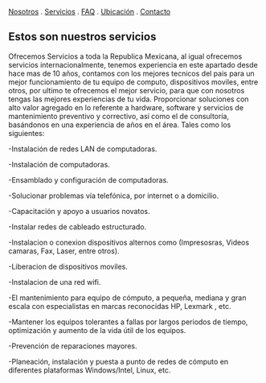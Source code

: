 [Nosotros](./nosotros.md) . [Servicios](./servicios.md) . [FAQ](FAQ.md) . [Ubicación](ubicacion.md) . [Contacto](./contacto.md)



## Estos son nuestros servicios

Ofrecemos Servicios a toda la Republica Mexicana, al igual ofrecemos servicios internacionalmente, tenemos experiencia en este apartado desde hace mas de 10 años, contamos con los mejores tecnicos del pais para un mejor funcionamiento de tu equipo de computo, dispositivos moviles, entre otros, por ultimo te ofrecemos el mejor servicio, para que con nosotros  tengas las mejores experiencias de tu vida.
Proporcionar soluciones con alto valor agregado en lo referente a hardware, software y servicios de mantenimiento preventivo y correctivo, así como el de consultoría, basándonos en una experiencia de años en el área. Tales como los siguientes:

-Instalación de redes LAN de computadoras.

-Instalación de computadoras.

-Ensamblado y configuración de computadoras.

-Solucionar problemas vía telefónica, por internet o a domicilio.

-Capacitación y apoyo a usuarios novatos.

-Instalar redes de cableado estructurado.

-Instalacion o conexion dispositivos alternos como (Impresosras, Videos camaras, Fax, Laser, entre otros).

-Liberacion de dispositivos moviles.

-Instalacion de una red wifi.

-El mantenimiento para equipo de cómputo, a pequeña, mediana y gran escala con especialistas en marcas reconocidas HP, Lexmark , etc.

-Mantener los equipos tolerantes a fallas por largos periodos de tiempo, optimización y aumento de la vida útil de los equipos.

-Prevención de reparaciones mayores.

-Planeación, instalación y puesta a punto de redes de cómputo en diferentes plataformas Windows/Intel, Linux, etc.


